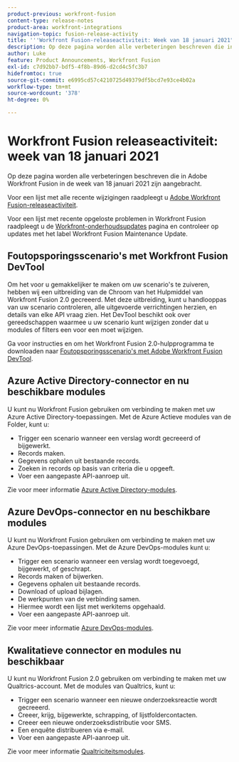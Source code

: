 ```yaml
---
product-previous: workfront-fusion
content-type: release-notes
product-area: workfront-integrations
navigation-topic: fusion-release-activity
title: '''Workfront Fusion-releaseactiviteit: Week van 18 januari 2021"'
description: Op deze pagina worden alle verbeteringen beschreven die in Adobe Workfront Fusion in de week van 18 januari 2021 zijn aangebracht.
author: Luke
feature: Product Announcements, Workfront Fusion
exl-id: c7d92bb7-bdf5-4f8b-89d6-d2cd4c5fc3b7
hidefromtoc: true
source-git-commit: e6995cd57c4210725d49379df5bcd7e93ce4b02a
workflow-type: tm+mt
source-wordcount: '378'
ht-degree: 0%

---
```


# Workfront Fusion releaseactiviteit: week van 18 januari 2021

Op deze pagina worden alle verbeteringen beschreven die in Adobe Workfront Fusion in de week van 18 januari 2021 zijn aangebracht.

Voor een lijst met alle recente wijzigingen raadpleegt u [Adobe Workfront Fusion-releaseactiviteit](../../../product-announcements/product-releases/fusion-release-activity/fusion-release-activity.md).

Voor een lijst met recente opgeloste problemen in Workfront Fusion raadpleegt u de [Workfront-onderhoudsupdates](https://experienceleague.adobe.com/docs/workfront-known-issues/releases/current-updates.html) pagina en controleer op updates met het label Workfront Fusion Maintenance Update.

## Foutopsporingsscenario&#39;s met Workfront Fusion DevTool

Om het voor u gemakkelijker te maken om uw scenario&#39;s te zuiveren, hebben wij een uitbreiding van de Chroom van het Hulpmiddel van Workfront Fusion 2.0 gecreeerd. Met deze uitbreiding, kunt u handlooppas van uw scenario controleren, alle uitgevoerde verrichtingen herzien, en details van elke API vraag zien. Het DevTool beschikt ook over gereedschappen waarmee u uw scenario kunt wijzigen zonder dat u modules of filters een voor een moet wijzigen.

Ga voor instructies en om het Workfront Fusion 2.0-hulpprogramma te downloaden naar [Foutopsporingsscenario&#39;s met Adobe Workfront Fusion DevTool](../../../workfront-fusion/scenarios/debug-scenarios-with-dev-tool.md).

## Azure Active Directory-connector en nu beschikbare modules

U kunt nu Workfront Fusion gebruiken om verbinding te maken met uw Azure Active Directory-toepassingen. Met de Azure Actieve modules van de Folder, kunt u:

* Trigger een scenario wanneer een verslag wordt gecreeerd of bijgewerkt.
* Records maken.
* Gegevens ophalen uit bestaande records.
* Zoeken in records op basis van criteria die u opgeeft.
* Voer een aangepaste API-aanroep uit.

Zie voor meer informatie [Azure Active Directory-modules](../../../workfront-fusion/apps-and-their-modules/azure-ad-modules.md).

## Azure DevOps-connector en nu beschikbare modules

U kunt nu Workfront Fusion gebruiken om verbinding te maken met uw Azure DevOps-toepassingen. Met de Azure DevOps-modules kunt u:

* Trigger een scenario wanneer een verslag wordt toegevoegd, bijgewerkt, of geschrapt.
* Records maken of bijwerken.
* Gegevens ophalen uit bestaande records.
* Download of upload bijlagen.
* De werkpunten van de verbinding samen.
* Hiermee wordt een lijst met werkitems opgehaald.
* Voer een aangepaste API-aanroep uit.

Zie voor meer informatie [Azure DevOps-modules](../../../workfront-fusion/apps-and-their-modules/azure-dev-ops.md).

## Kwalitatieve connector en modules nu beschikbaar

U kunt nu Workfront Fusion 2.0 gebruiken om verbinding te maken met uw Qualtrics-account. Met de modules van Qualtrics, kunt u:

* Trigger een scenario wanneer een nieuwe onderzoeksreactie wordt gecreeerd.
* Creeer, krijg, bijgewerkte, schrapping, of lijstfoldercontacten.
* Creeer een nieuwe onderzoeksdistributie voor SMS.
* Een enquête distribueren via e-mail.
* Voer een aangepaste API-aanroep uit.

Zie voor meer informatie [Qualtriciteitsmodules](../../../workfront-fusion/apps-and-their-modules/qualtrics-modules.md).
